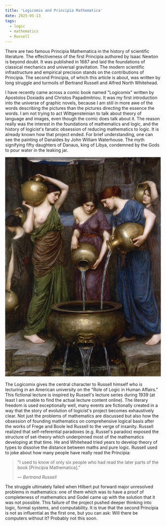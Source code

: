 ```yaml
---
title: 'Logicomix and Principia Mathematica'
date: 2025-05-13
tags:
  - logic
  - mathematics
  - Russell
---
```


There are two famous Principia Mathematica in the history of scientific literature. The effectiveness of the first Principia authored by Isaac Newton is beyond doubt. It was published in 1687 and laid the foundations of classical mechanics and universal gravitation. The modern scientific infrastructure and empirical precision stands on the contributions of Principia. The second Principia, of which this article is about, was written by long struggle and turmoils of Bertrand Russell and Alfred North Whitehead. 


I have recently came across a comic book named "Logicomix" written by Apostolos Doxiadis and Christos Papadimitriou. It was my first introduction into the universe of graphic novels, because I am still in more awe of the words describing the pictures than the pictures directing the essence the words. I am not trying to act Wittgensteinian to talk about theory of language and images, even though the comic does talk about it. The reason really was the interest in the foundations of mathematics and logic, and the history of logicist's fanatic obsession of reducing mathematics to logic. It is already known how that project ended. For brief understanding, one can see the painting of Danaïdes by John William Waterhouse. The myth signifying fifty daughters of Danaus, king of Libya, condemned by the Gods to pour water in the leaking jar. 

![Donaides by John William Waterhouse](../images/posts_images/Danaides_by_John_William_Waterhouse,_1903.jpg)

The Logicomix gives the central character to Russell himself who is lecturing in an American university on the "Role of Logic in Human Affairs." This fictional lecture is inspired by Russell's lecture series during 1939 (at least I am unable to find the actual lecture content online). The literary freedom is used exceptionally well, many events are fictionally created in a way that the story of evolution of logicist's project becomes exhaustively clear. Not just the problems of mathematics are discussed but also how the obsession of founding mathematics on comprehensive logical basis after the works of Frege and Boole led Russell to the verge of insanity. Russell realized that self-referential paradoxes (e.g. Russel's paradox) exposed the structure of set-theory which underpinned most of the mathematics developing at that time. He and Whitehead tried years to develop theory of types to dissolve the distance between maths and pure logic. Russell used to joke about how many people have really read the Principia:

> "I used to know of only six people who had read the later parts of the book [Principia Mathematica]."
> 
> — *Bertrand Russell*

The struggle ultimately failed when Hilbert put forward major unresolved problems in mathematics: one of them which was to have a proof of completeness of mathematics and Godel came up with the solution that it was not possible. This failure of the project pushed deeper thinking into logic, formal systems, and computability. It is true that the second Principia is not as influential as the first one, but you can ask: Will there be computers without it? Probably not this soon. 




